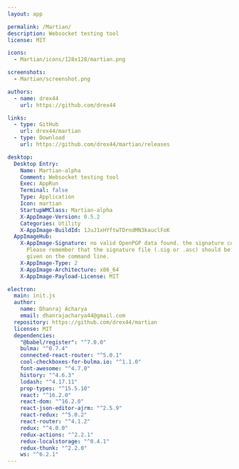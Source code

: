 ```yaml
---
layout: app

permalink: /Martian/
description: Websocket testing tool
license: MIT

icons:
  - Martian/icons/128x128/martian.png

screenshots:
  - Martian/screenshot.png

authors:
  - name: drex44
    url: https://github.com/drex44

links:
  - type: GitHub
    url: drex44/martian
  - type: Download
    url: https://github.com/drex44/martian/releases

desktop:
  Desktop Entry:
    Name: Martian-alpha
    Comment: Websocket testing tool
    Exec: AppRun
    Terminal: false
    Type: Application
    Icon: martian
    StartupWMClass: Martian-alpha
    X-AppImage-Version: 0.5.2
    Categories: Utility
    X-AppImage-BuildId: 1JuJ1xHYftwTDrndMN3kauclFoK
  AppImageHub:
    X-AppImage-Signature: no valid OpenPGP data found. the signature could not be verified.
      Please remember that the signature file (.sig or .asc) should be the first file
      given on the command line.
    X-AppImage-Type: 2
    X-AppImage-Architecture: x86_64
    X-AppImage-Payload-License: MIT

electron:
  main: init.js
  author:
    name: Dhanraj Acharya
    email: dhanrajacharya44@gmail.com
  repository: https://github.com/drex44/martian
  license: MIT
  dependencies:
    "@babel/register": "^7.0.0"
    bulma: "^0.7.4"
    connected-react-router: "^5.0.1"
    cool-checkboxes-for-bulma.io: "^1.1.0"
    font-awesome: "^4.7.0"
    history: "^4.6.3"
    lodash: "^4.17.11"
    prop-types: "^15.5.10"
    react: "^16.2.0"
    react-dom: "^16.2.0"
    react-json-editor-ajrm: "^2.5.9"
    react-redux: "^5.0.2"
    react-router: "^4.1.2"
    redux: "^4.0.0"
    redux-actions: "^2.2.1"
    redux-localstorage: "^0.4.1"
    redux-thunk: "^2.2.0"
    ws: "^6.2.1"
---
```

